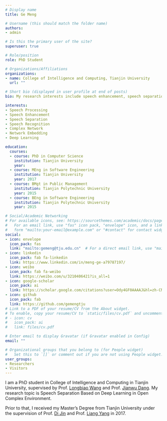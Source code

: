 ```yaml
---
# Display name
title: Ge Meng

# Username (this should match the folder name)
authors:
- admin

# Is this the primary user of the site?
superuser: true

# Role/position
role: PhD Student

# Organizations/Affiliations
organizations:
- name: College of Intelligence and Computing, Tianjin University
  url: ""

# Short bio (displayed in user profile at end of posts)
bio: My research interests include speech enhancement, speech separation and speech recognition.

interests:
- Speech Processing
- Speech Enhancement
- Speech Separation
- Speech Recognition
- Complex Network
- Network Embedding
- Deep Learning

education:
  courses:
  - course: PhD in Computer Science
    institution: Tianjin University
    year: 
  - course: MEng in Software Engineering
    institution: Tianjin University
    year: 2017
  - course: BMgt in Public Management
    institution: Tianjin Polytechnic University
    year: 2015
  - course: BEng in Software Engineering
    institution: Tianjin Polytechnic University
    year: 2015

# Social/Academic Networking
# For available icons, see: https://sourcethemes.com/academic/docs/page-builder/#icons
#   For an email link, use "fas" icon pack, "envelope" icon, and a link in the
#   form "mailto:your-email@example.com" or "#contact" for contact widget.
social:
- icon: envelope
  icon_pack: fas
  link: "mailto:gemeng@tju.edu.cn"  # For a direct email link, use "mailto:gemeng@tju.edu.cn".
- icon: linkedin
  icon_pack: fab fa-linkedin
  link: https://www.linkedin.com/in/meng-ge-a79787197/
- icon: weibo
  icon_pack: fab fa-weibo
  link: https://weibo.com/u/3210406421?is_all=1
- icon: google-scholar
  icon_pack: ai
  link: https://scholar.google.com/citations?user=Ody4GF0AAAAJ&hl=zh-CN
- icon: github
  icon_pack: fab
  link: https://github.com/gemengtju
# Link to a PDF of your resume/CV from the About widget.
# To enable, copy your resume/CV to `static/files/cv.pdf` and uncomment the lines below.
# - icon: cv
#   icon_pack: ai
#   link: files/cv.pdf

# Enter email to display Gravatar (if Gravatar enabled in Config)
email: ""

# Organizational groups that you belong to (for People widget)
#   Set this to `[]` or comment out if you are not using People widget.
user_groups:
- Researchers
- Visitors
---
```


I am a PhD student in College of Intelligence and Computing in Tianjin University, supervised by Prof. [Longbiao Wang](http://cic.tju.edu.cn/faculty/wanglongbiao/wang.html) and Prof. [Jianwu Dang](http://www.jaist.ac.jp/~jdang/index-e.htm). My research topic is Speech Separation Based on Deep Learning in Open Complex Environment.

Prior to that, I received my Master’s Degree from Tianjin University under the supervision of Prof. [Di Jin](http://cic.tju.edu.cn/faculty/jindi/index.htm) and Prof. [Liang Yang](https://yangliang.github.io/) in 2017.
